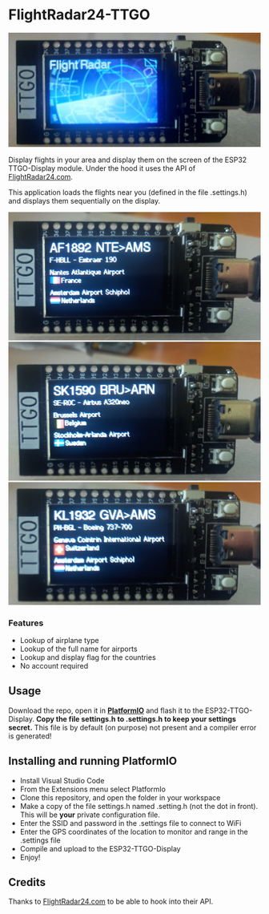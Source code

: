 # FlightRadar24-TTGO

![FlightRadar](./20210611_183208.jpg)

Display flights in your area and display them on the screen of the ESP32 TTGO-Display module.
Under the hood it uses the API of [FlightRadar24.com](https://www.flightradar24.com/).

This application loads the flights near you (defined in the file .settings.h) and displays them sequentially on the display.

![Example1](./20210611_183103.jpg)
![Example2](./20210611_183112.jpg)
![Example3](./20210611_183122.jpg)

### Features
- Lookup of airplane type
- Lookup of the full name for airports
- Lookup and display flag for the countries
- No account required

## Usage
Download the repo, open it in [**PlatformIO**](https://platformio.org/) and flash it to the ESP32-TTGO-Display.
**Copy the file settings.h to .settings.h to keep your settings secret.**
This file is by default (on purpose) not present and a compiler error is generated!

## Installing and running PlatformIO

- Install Visual Studio Code
- From the Extensions menu select PlatformIo
- Clone this repository, and open the folder in your workspace
- Make a copy of the file settings.h named .setting.h (not the dot in front). This will be **your** private configuration file.
- Enter the SSID and password in the .settings file to connect to WiFi
- Enter the GPS coordinates of the location to monitor and range in the .settings file
- Compile and upload to the ESP32-TTGO-Display
- Enjoy!

## Credits
Thanks to [FlightRadar24.com](https://www.flightradar24.com/) to be able to hook into their API.
